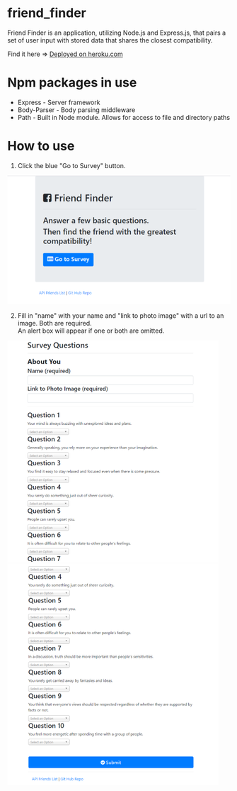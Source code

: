 # friend_finder
Friend Finder is an application, utilizing Node.js and Express.js, that pairs a set of user input with stored data that shares the closest compatibility.

Find it here => [Deployed on heroku.com](https://calm-dusk-90430.herokuapp.com/)

# Npm packages in use
* Express - Server framework
* Body-Parser - Body parsing middleware
* Path - Built in Node module. Allows for access to file and directory paths

# How to use

1. Click the blue "Go to Survey" button.

![Friend Finder Home Page](/images/FriendFinderHomePage.png)

2. Fill in "name" with your name and "link to photo image" with a url to an image. Both are required.   
   An alert box will appear if one or both are omitted.
   
![Friend Finder Questions](/images/FriendFinderQuestions1.png) ![Friend Finder More Questions](/images/FriendFinderQuestions2.png)



